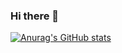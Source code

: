 ### Hi there 👋

[![Anurag's GitHub stats](https://github-readme-stats.vercel.app/api?username=krp9848)](https://github.com/anuraghazra/github-readme-stats)


<!--
**krp9848/krp9848** is a ✨ _special_ ✨ repository because its `README.md` (this file) appears on your GitHub profile.

Here are some ideas to get you started:

- 🔭 I’m currently working on ...
- 🌱 I’m currently learning ...
- 👯 I’m looking to collaborate on ...
- 🤔 I’m looking for help with ...
- 💬 Ask me about ...
- 📫 How to reach me: ...
- 😄 Pronouns: ...
- ⚡ Fun fact: ...
-->

